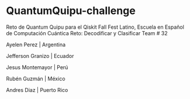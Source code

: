 # QuantumQuipu-challenge

Reto de Quantum Quipu para el Qiskit Fall Fest Latino, Escuela en Español de Computación Cuántica
Reto: Decodificar y Clasificar
Team # 32

Ayelen Perez | Argentina

Jefferson Granizo | Ecuador

Jesus Montemayor | Perú

Rubén Guzmán | México

Andres Diaz | Puerto Rico
